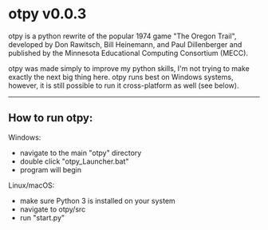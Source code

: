 # otpy v0.0.3

otpy is a python rewrite of the popular 1974 game "The Oregon Trail",
developed by Don Rawitsch, Bill Heinemann, and Paul Dillenberger and
published by the Minnesota Educational Computing Consortium (MECC).

otpy was made simply to improve my python skills, I'm not trying to
make exactly the next big thing here. otpy runs best on Windows systems, however,
it is still possible to run it cross-platform as well (see below).

---
How to run otpy:
----

Windows:

- navigate to the main "otpy" directory
- double click "otpy_Launcher.bat"
- program will begin

Linux/macOS:

- make sure Python 3 is installed on your system
- navigate to otpy/src
- run "start.py"

